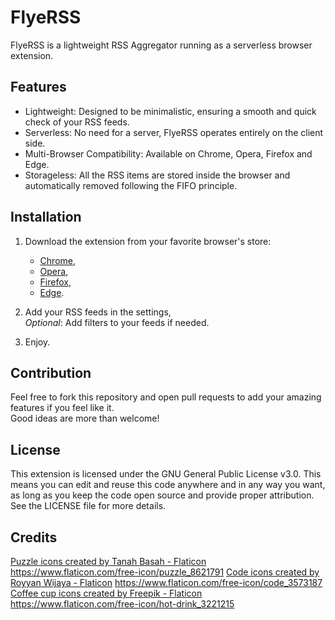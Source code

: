 # FlyeRSS

FlyeRSS is a lightweight RSS Aggregator running as a serverless browser extension.

## Features

- Lightweight: Designed to be minimalistic, ensuring a smooth and quick check of your RSS feeds.
- Serverless: No need for a server, FlyeRSS operates entirely on the client side.
- Multi-Browser Compatibility: Available on Chrome, Opera, Firefox and Edge.
- Storageless: All the RSS items are stored inside the browser and automatically removed following the FIFO principle.

## Installation
1. Download the extension from your favorite browser's store:
    - [Chrome](https://chromewebstore.google.com/),
    - [Opera](https://addons.opera.com/fr/extensions/),
    - [Firefox](https://addons.mozilla.org/fr/firefox/),
    - [Edge](https://microsoftedge.microsoft.com/addons/Microsoft-Edge-Extensions-Home).
2. Add your RSS feeds in the settings,<br>
   *Optional*: Add filters to your feeds if needed.

3. Enjoy.


## Contribution

Feel free to fork this repository and open pull requests to add your amazing features if you feel like it.<br>
Good ideas are more than welcome!

## License

This extension is licensed under the GNU General Public License v3.0. This means you can edit and reuse this code anywhere and in any way you want, as long as you keep the code open source and provide proper attribution.<br>
See the LICENSE file for more details.

## Credits

<a href="https://www.flaticon.com/free-icons/puzzle" title="puzzle icons">Puzzle icons created by Tanah Basah - Flaticon</a>
<a>https://www.flaticon.com/free-icon/puzzle_8621791</a>
<a href="https://www.flaticon.com/free-icons/code" title="code icons">Code icons created by Royyan Wijaya - Flaticon</a>
<a>https://www.flaticon.com/free-icon/code_3573187</a>
<a href="https://www.flaticon.com/free-icons/coffee-cup" title="coffee cup icons">Coffee cup icons created by Freepik - Flaticon</a>
<a>https://www.flaticon.com/free-icon/hot-drink_3221215</a>